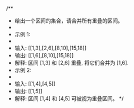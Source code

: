 /**
 * 给出一个区间的集合，请合并所有重叠的区间。
 *
 * 示例 1:
 *
 * 输入: [[1,3],[2,6],[8,10],[15,18]]
 * 输出: [[1,6],[8,10],[15,18]]
 * 解释: 区间 [1,3] 和 [2,6] 重叠, 将它们合并为 [1,6].
 * 示例 2:
 *
 * 输入: [[1,4],[4,5]]
 * 输出: [[1,5]]
 * 解释: 区间 [1,4] 和 [4,5] 可被视为重叠区间。
 */
 